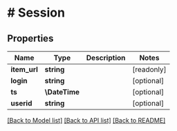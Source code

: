 # # Session

## Properties

Name | Type | Description | Notes
------------ | ------------- | ------------- | -------------
**item_url** | **string** |  | [readonly]
**login** | **string** |  | [optional]
**ts** | **\DateTime** |  | [optional]
**userid** | **string** |  | [optional]

[[Back to Model list]](../../README.md#models) [[Back to API list]](../../README.md#endpoints) [[Back to README]](../../README.md)
